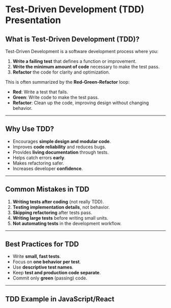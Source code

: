 # Test-Driven Development (TDD) Presentation

## What is Test-Driven Development (TDD)?

Test-Driven Development is a software development process where you:

1. **Write a failing test** that defines a function or improvement.
2. **Write the minimum amount of code** necessary to make the test pass.
3. **Refactor** the code for clarity and optimization.

This is often summarized by the **Red-Green-Refactor** loop:
- **Red**: Write a test that fails.
- **Green**: Write code to make the test pass.
- **Refactor**: Clean up the code, improving design without changing behavior.

---

## Why Use TDD?

- Encourages **simple design and modular code**.
- Improves **code reliability** and reduces bugs.
- Provides **living documentation** through tests.
- Helps catch errors **early**.
- Makes refactoring safer.
- Increases developer **confidence**.

---

## Common Mistakes in TDD

1. **Writing tests after coding** (not really TDD).
2. **Testing implementation details**, not behavior.
3. **Skipping refactoring** after tests pass.
4. **Writing large tests** before writing small units.
5. **Not automating tests** in the development workflow.

---

## Best Practices for TDD

- Write **small, fast tests**.
- Focus on **one behavior per test**.
- Use **descriptive test names**.
- Keep **test and production code separate**.
- Commit only **green** (passing) code.

---

## TDD Example in JavaScript/React


